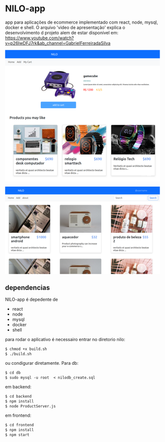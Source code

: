 

# NILO-app





app para aplicações de ecommerce implementado com react, node, mysql, docker e shell. O arquivo 'video de apresentação' explica o desenvolvimento d projeto alem de estar disponível em: https://www.youtube.com/watch?v=p26IwDFJ7rk&ab_channel=GabrielFerreiradaSilva

![](https://github.com/gabriel-ferreira-da-silva/Nilo/blob/main/doc/img-main.png)

![](https://github.com/gabriel-ferreira-da-silva/Nilo/blob/main/doc/img2.png)





## dependencias

NILO-app é depedente de 

- react
- node
- mysql
- docker
- shell

para rodar o aplicativo é necessairo entrar no diretorio nilo:

`````
$ chmod +x build.sh
$ ./build.sh
`````

ou condigurar diretamente. Para db:

```
$ cd db
$ sudo mysql -u root  < nilodb_create.sql
```

em backend:

```
$ cd backend
$ npm install
$ node ProductServer.js
```

em frontend:

```
$ cd frontend
$ npm install
$ npm start
```